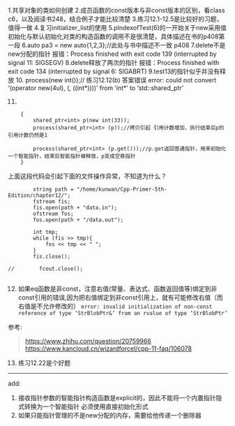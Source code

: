 1.共享对象的类如何创建
2.成员函数的const版本与非const版本的区别，看class c6，以及阅读书248，结合例子才能比较清楚
3.练习12.1-12.5是比较好的习题，值得一做
4.复习initializer_list的使用
5.pIndexofTest(6)的一开始关于new采用值初始化与默认初始化对类的构造函数的调用不是很清楚，具体描述在书的p408第一段
6.auto pa3 = new auto{1,2,3};//此处与书中描述不一致 p408
7.delete不是new分配的指针 报错：Process finished with exit code 139 (interrupted by signal 11: SIGSEGV)
8.delete释放了两次的指针 报错：Process finished with exit code 134 (interrupted by signal 6: SIGABRT)
9.test13的指针似乎并没有释放
10. process(new int());// 练习12.12(b) 答案错误 error: could not convert ‘(operator new(4ul), (<statement>, ((int*)<anonymous>)))’ from ‘int*’ to ‘std::shared_ptr<int>’

11.
```
    {
        shared_ptr<int> p(new int(33));
        process(shared_ptr<int> (p));//拷贝引起 引用计数增加，执行结束后p的引用计数仍然是1

        process(shared_ptr<int> (p.get()));//p.get返回普通指针，用来初始化一个智能指针，结束后智能指针被释放，p变成空悬指针
    }
```
上面这段代码会引起下面的文件操作异常，不知道为什么？
```
        string path = "/home/kunwan/Cpp-Primer-5th-Edition/chapter12/";
        fstream fis;
        fis.open(path + "data.in");
        ofstream fos;
        fos.open(path + "/data.out");

        int tmp;
        while (fis >> tmp){
            fos << tmp << " ";
        }
        fis.close();

//        fcout.close();
    
```


12. 如果eq函数是非const，注意右值(常量、表达式、函数返回值等)绑定到非const引用的错误,因为把右值绑定到非const引用上，就有可能修改右值（而右值是不允许修改的） 
``` error: invalid initialization of non-const reference of type ‘StrBlobPtr&’ from an rvalue of type ‘StrBlobPtr’ ```

参考: 
> https://www.zhihu.com/question/20759966
> https://www.kancloud.cn/wizardforcel/cpp-11-faq/106078

13. 练习12.22是个好题






---
add:
1. 接收指针参数的智能指针构造函数是explicit的，因此不能将一个内置指针隐式转换为一个智能指针 必须使用直接初始化形式
2. 如果只能指针管理的不是new分配的内存，需要给他传递一个删除器